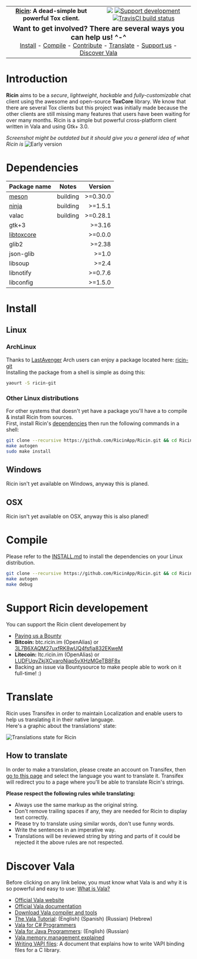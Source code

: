 <center>
  <table align="center" width="100%" style="margin: 0 auto;">
    <tr>
      <td align="center">
        <strong><a href="https://ricin.im">Ricin</a>: A dead-simple but powerful Tox client.</strong>
      </td>
      <td align="center">
        <img src="https://img.shields.io/badge/version-0.0.3%20beta-brightgreen.svg?style=flat">
        <a href="https://www.bountysource.com/teams/RicinApp">
          <img src="https://img.shields.io/bountysource/team/RicinApp/activity.svg?style=flat" alt="Support development">
        </a>
        <a href="https://travis-ci.org/RicinApp/Ricin">
          <img src="https://api.travis-ci.org/RicinApp/Ricin.svg" alt="TravisCI build status">
        </a>
      </td>
    </tr>
    <tr>
      <td align="center" width="100%" colspan="2">
        <big><b>Want to get involved? There are several ways you can help us! ^-^</b></big><br>
        <a href="#install">Install</a> -
        <a href="#compile">Compile</a> -
        <a href="docs/CONTRIBUTING.md">Contribute</a> -
        <a href="#translate">Translate</a> -
        <a href="#support-ricin-developement">Support us</a> -
        <a href="#discover-vala">Discover Vala</a>
      </td>
    </tr>
  </table>
</center>

# Introduction
**Ricin** aims to be a _secure_, _lightweight_, _hackable_ and _fully-customizable_ chat client using the awesome and open-source **ToxCore** library. We know that there are several Tox clients but this project was initially made because the other clients are still missing many features that users have been waiting for over many months. Ricin is a simple but powerful cross-platform client written in Vala and using Gtk+ 3.0.

_Screenshot might be outdated but it should give you a general idea of what Ricin is_
![Early version](https://ricin.im/static/images/ricin_01.png)

# Dependencies
| Package name   | Notes      | Version   |
|:---------------|:----------:|----------:|
| [meson]        |  building  | >=0.30.0  |
| [ninja]        |  building  | >=1.5.1   |
| valac          |  building  | >=0.28.1  |
| gtk+3          |            | >=3.16    |
| [libtoxcore]   |            | >=0.0.0   |
| glib2          |            | >=2.38    |
| json-glib      |            | >=1.0     |
| libsoup        |            | >=2.4     |
| libnotify      |            | >=0.7.6   |
| libconfig      |            | >=1.5.0   |

# Install
## Linux
### ArchLinux
Thanks to [LastAvenger] Arch users can enjoy a package located here: [ricin-git]  
Installing the package from a shell is simple as doing this:
```bash
yaourt -S ricin-git
```

### Other Linux distributions
For other systems that doesn't yet have a package you'll have a to compile & install Ricin from sources.  
First, install Ricin's <a href="#dependencies">dependencies</a> then run the following commands in a shell:
```bash
git clone --recursive https://github.com/RicinApp/Ricin.git && cd Ricin
make autogen
sudo make install
```

## Windows
Ricin isn't yet available on Windows, anyway this is planed.

## OSX
Ricin isn't yet available on OSX, anyway this is also planed!

# Compile
Please refer to the [INSTALL.md] to install the dependencies on your Linux distribution.

```bash
git clone --recursive https://github.com/RicinApp/Ricin.git && cd Ricin
make autogen
make debug
```

# Support Ricin developement
You can support the Ricin client developement by
- [Paying us a Bounty]
- **Bitcoin:** btc.ricin.im (OpenAlias) or [3L7B6XAQM27uxfRK8wUQ4fsfja832EKweM](https://blockchain.info/address/3L7B6XAQM27uxfRK8wUQ4fsfja832EKweM)
- **Litecoin:** ltc.ricin.im (OpenAlias) or [LUDFUqvZkjXCvaroNiap5vXHzMGeTB8F8x](https://bchain.info/LTC/addr/LUDFUqvZkjXCvaroNiap5vXHzMGeTB8F8x)
- Backing an issue via Bountysource to make people able to work on it full-time! :)

# Translate
Ricin uses Transifex in order to maintain Localization and enable users to help us translating it in their native language.  
Here's a graphic about the translations' state:

![Translations state for Ricin](https://www.transifex.com/projects/p/ricin/resource/ricinpot/chart/image_png)

## How to translate
In order to make a translation, please create an account on Transifex, then [go to this page] and select the language you want to translate it. Transifex will redirect you to a page where you'll be able to translate Ricin's strings.

**Please respect the following rules while translating:**
- Always use the same markup as the original string.
- Don't remove trailing spaces if any, they are needed for Ricin to display text correctly.
- Please try to translate using similar words, don't use funny words.
- Write the sentences in an imperative way.
- Translations will be reviewed string by string and parts of it could be rejected it the above rules are not respected.

# Discover Vala
Before clicking on any link below, you must know what Vala is and why it is so powerful and easy to use: [What is Vala?]

- [Official Vala website](https://live.gnome.org/Vala)
- [Official Vala documentation](http://www.valadoc.org)
- [Download Vala compiler and tools](https://wiki.gnome.org/Projects/Vala/Tools)
- [The Vala Tutorial](https://wiki.gnome.org/Projects/Vala/Tutorial): (English) (Spanish) (Russian) (Hebrew)
- [Vala for C# Programmers](https://wiki.gnome.org/Projects/Vala/ValaForCSharpProgrammers)
- [Vala for Java Programmers](https://wiki.gnome.org/Projects/Vala/ValaForJavaProgrammers): (English) (Russian)
- [Vala memory management explained](https://wiki.gnome.org/Projects/Vala/ReferenceHandling)
- [Writing VAPI files](https://wiki.gnome.org/Projects/Vala/LegacyBindings): A document that explains how to write VAPI binding files for a C library.

[libtoxcore]: https://github.com/irungentoo/toxcore/blob/master/INSTALL.md
[meson]: http://mesonbuild.com/
[ninja]: http://martine.github.io/ninja/
[LastAvenger]: https://github.com/LastAvenger
[ricin-git]: https://aur.archlinux.org/packages/ricin-git
[INSTALL.md]: docs/INSTALL.md
[Paying us a Bounty]: https://www.bountysource.com/teams/RicinApp
[go to this page]: https://www.transifex.com/ricinapp/ricin/ricinpot/
[What is Vala?]: https://wiki.gnome.org/Projects/Vala/About
